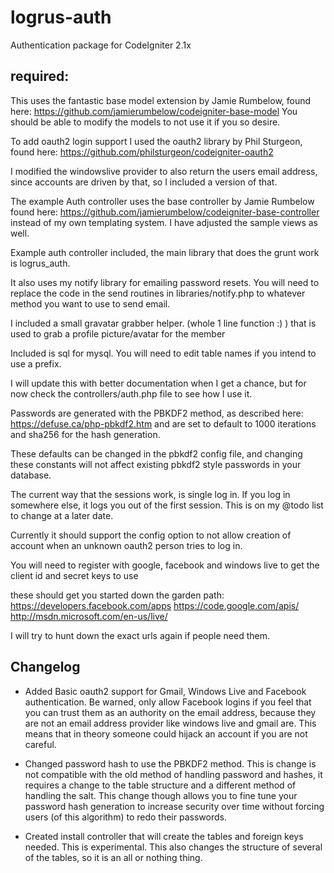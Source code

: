 logrus-auth
===========

Authentication package for CodeIgniter 2.1x

required:
---------
This uses the fantastic base model extension by Jamie Rumbelow, found here:
https://github.com/jamierumbelow/codeigniter-base-model
You should be able to modify the models to not use it if you so desire.

To add oauth2 login support I used the oauth2 library by Phil Sturgeon, found here:
https://github.com/philsturgeon/codeigniter-oauth2

I modified the windowslive provider to also return the users email address, since accounts are driven by that, so I included a version of that.

The example Auth controller uses the base controller by Jamie Rumbelow found here:
https://github.com/jamierumbelow/codeigniter-base-controller
instead of my own templating system.  I have adjusted the sample views as well.

Example auth controller included, the main library that does the grunt work is logrus_auth.

It also uses my notify library for emailing password resets.  You will need to replace the code in the send
routines in libraries/notify.php to whatever method you want to use to send email.

I included a small gravatar grabber helper. (whole 1 line function :) ) that is used to grab a profile
picture/avatar for the member

Included is sql for mysql.  You will need to edit table names if you intend to use a prefix.

I will update this with better documentation when I get a chance, but for now check the controllers/auth.php
file to see how I use it.

Passwords are generated with the PBKDF2 method, as described here: https://defuse.ca/php-pbkdf2.htm and are set
to default to 1000 iterations and sha256 for the hash generation.

These defaults can be changed in the pbkdf2 config file, and changing these constants will not affect existing pbkdf2
style passwords in your database.

The current way that the sessions work, is single log in.  If you log in somewhere else, it logs you out
of the first session.  This is on my @todo list to change at a later date.

Currently it should support the config option to not allow creation of account when an unknown oauth2 person tries to log in.

You will need to register with google, facebook and windows live to get the client id and secret keys to use

these should get you started down the garden path:
https://developers.facebook.com/apps
https://code.google.com/apis/
http://msdn.microsoft.com/en-us/live/

I will try to hunt down the exact urls again if people need them.


Changelog
---------
- Added Basic oauth2 support for Gmail, Windows Live and Facebook authentication.
Be warned, only allow Facebook logins if you feel that you can trust them as an authority on the email address, because
they are not an email address provider like windows live and gmail are.  This means that in theory someone could
hijack an account if you are not careful.

- Changed password hash to use the PBKDF2 method.  This is change is not compatible with the old method of handling
password and hashes, it requires a change to the table structure and a different method of handling the salt.  This
change though allows you to fine tune your password hash generation to increase security over time without forcing
 users (of this algorithm) to redo their passwords.

- Created install controller that will create the tables and foreign keys needed.  This is experimental.  This also
changes the structure of several of the tables, so it is an all or nothing thing.